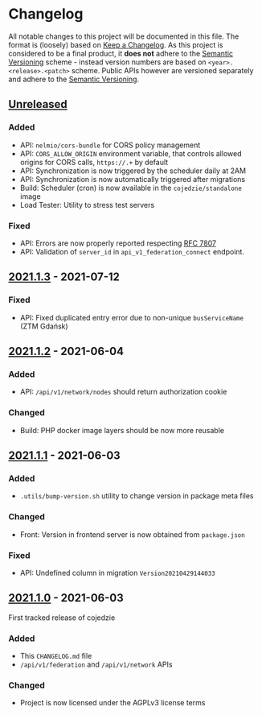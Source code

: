 # Changelog
All notable changes to this project will be documented in this file. The format is (loosely) based on [Keep a 
Changelog]. As this project is considered to be a final product, it **does not** adhere to the [Semantic Versioning] 
scheme - instead version numbers are based on `<year>.<release>.<patch>` scheme. Public APIs however are versioned 
separately and adhere to the [Semantic Versioning].  

## [Unreleased]

### Added
 - API: `nelmio/cors-bundle` for CORS policy management
 - API: `CORS_ALLOW_ORIGIN` environment variable, that controls allowed origins for CORS calls, `https://.+` by default
 - API: Synchronization is now triggered by the scheduler daily at 2AM
 - API: Synchronization is now automatically triggered after migrations
 - Build: Scheduler (cron) is now available in the `cojedzie/standalone` image
 - Load Tester: Utility to stress test servers

### Fixed 
 - API: Errors are now properly reported respecting [RFC 7807](https://datatracker.ietf.org/doc/html/rfc7807)
 - API: Validation of `server_id` in `api_v1_federation_connect` endpoint.

## [2021.1.3] - 2021-07-12

### Fixed
- API: Fixed duplicated entry error due to non-unique `busServiceName` (ZTM Gdańsk)


## [2021.1.2] - 2021-06-04

### Added
- API: `/api/v1/network/nodes` should return authorization cookie

### Changed
- Build: PHP docker image layers should be now more reusable

## [2021.1.1] - 2021-06-03

### Added
 - `.utils/bump-version.sh` utility to change version in package meta files

### Changed
 - Front: Version in frontend server is now obtained from `package.json`

### Fixed 
 - API: Undefined column in migration `Version20210429144033`

## [2021.1.0] - 2021-06-03
First tracked release of cojedzie

### Added
 - This `CHANGELOG.md` file
 - `/api/v1/federation` and `/api/v1/network` APIs

### Changed 
 - Project is now licensed under the AGPLv3 license terms

[Unreleased]: https://github.com/cojedzie/cojedzie/compare/v2021.1.3...HEAD
[2021.1.3]: https://github.com/cojedzie/cojedzie/compare/v2021.1.2...v2021.1.3
[2021.1.2]: https://github.com/cojedzie/cojedzie/compare/v2021.1.1...v2021.1.2
[2021.1.1]: https://github.com/cojedzie/cojedzie/compare/v2021.1.0...v2021.1.1
[2021.1.0]: https://github.com/cojedzie/cojedzie/tree/v2021.1.0

[Keep a Changelog]: https://keepachangelog.com/en/1.0.0/
[Semantic Versioning]: https://semver.org/spec/v2.0.0.html 
